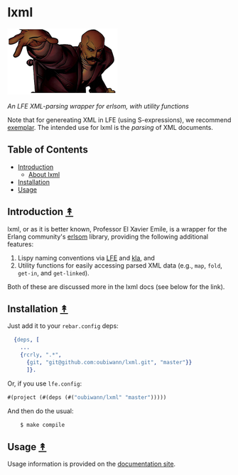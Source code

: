 # lxml

<img src="resources/images/professor-xavier-emile.png" />

*An LFE XML-parsing wrapper for erlsom, with utility functions*

Note that for genereating XML in LFE (using S-expressions), we recommend
[exemplar](https://github.com/lfex/exemplar). The intended use for lxml is
the *parsing* of XML documents.

## Table of Contents

* [Introduction](#introduction-)
  * [About lxml](#about-lxml-)
* [Installation](#installation-)
* [Usage](#usage-)


## Introduction [&#x219F;](#table-of-contents)

lxml, or as it is better known, Professor El Xavier Emile, is a wrapper
for the Erlang community's [erlsom](https://github.com/willemdj/erlsom)
library, providing the following additional features:

1. Lispy naming conventions via [LFE]() and [kla](), and
2. Utility functions for easily accessing parsed XML data
   (e.g., ``map``, ``fold``, ``get-in``, and ``get-linked``).

Both of these are discussed more in the lxml docs (see below for the link).


## Installation [&#x219F;](#table-of-contents)

Just add it to your ``rebar.config`` deps:

```erlang
  {deps, [
    ...
    {rcrly, ".*",
      {git, "git@github.com:oubiwann/lxml.git", "master"}}
      ]}.
```

Or, if you use ``lfe.config``:

```lisp
#(project (#(deps (#("oubiwann/lxml" "master")))))
```

And then do the usual:

```bash
    $ make compile
```


## Usage [&#x219F;](#table-of-contents)

Usage information is provided on the [documentation site](http://oubiwann.github.io/lxml/).
